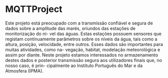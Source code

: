 # MQTTProject

Este projeto está preocupado com a transmissão confiável e segura de dados
sobre a amplitude das marés, oriundos das estações de monitorização do ní-
vel das águas. Estas estações possuem sensores que registam continuamente
parâmetros sobre os níveis da água, tais como a altura, posição, velocidade,
entre outros. Esses dados são importantes para muitas atividades, como na-
vegação, habitat, modelação meteorológica e assim por diante.
Neste projeto estamos interessados no armazenamento destes dados e
posterior transmissão segura aos utilizadores finais que, no nosso caso, é prin-
cipalmente ao Instituto Português do Mar e da Atmosfera (IPMA).
